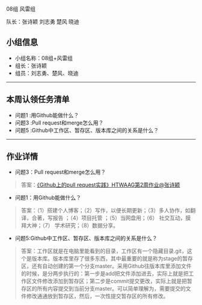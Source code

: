 08组 风雷组

队长：张诗颖
刘志勇
楚风
晓迪


## 小组信息
- 小组名称：08组+风雷组
- 组长：张诗颖
- 组员：刘志勇、楚风、晓迪

----
## 本周认领任务清单
- 问题1 :用Github能做什么？
- 问题3 :Pull request和merge怎么用？
- 问题5 :Github中工作区、暂存区、版本库之间的关系是什么？

------
## 作业详情
- 问题3：Pull request和merge怎么用？
> 答案：[《Github上的pull request实践》HTWAAG第2周作业@张诗颖](http://www.jianshu.com/writer#/notebooks/2974109/notes/4284411/writing)

- 问题1：用Github能做什么？
> 答案：（1）搭建个人博客；（2）写作，以便长期更新；（3）多人协作，如翻译，合著，写报告 ；（4）项目托管 ；（5）当网盘用；（6） 社交互动，膜拜大神；（7） 学术研究；（8）数据分享。

- 问题5:Github中工作区、暂存区、版本库之间的关系是什么？
> 答案：工作区就是在电脑里能看到的目录，工作区有一个隐藏目录.git，这个是版本库。版本库里存了很多东西，其中最重要的就是称为stage的暂存区，还有自动创建的第一个分支master。采用Github往版本库里添加文件的时候，是分两步执行的：第一步是add把文件添加进去，实际上就是把工作区文件修改添加到暂存区；第二步是commit提交更改，实际上就是把暂存区的所有内容提交到当前分支master。可以简单理解为，需要提交的文件修改通通放到暂存区，然后，一次性提交暂存区的所有修改。
